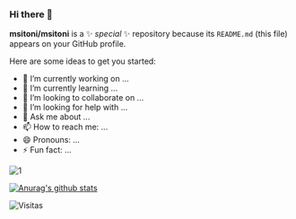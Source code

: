 ### Hi there 👋


**msitoni/msitoni** is a ✨ _special_ ✨ repository because its `README.md` (this file) appears on your GitHub profile.

Here are some ideas to get you started:

- 🔭 I’m currently working on ...
- 🌱 I’m currently learning ...
- 👯 I’m looking to collaborate on ...
- 🤔 I’m looking for help with ...
- 💬 Ask me about ...
- 📫 How to reach me: ...
- 😄 Pronouns: ...
- ⚡ Fun fact: ...

![1](https://github-readme-stats.vercel.app/api/top-langs/?username=msitoni&theme=blue-green)

[![Anurag's github stats](https://github-readme-stats.vercel.app/api?username=msitoni&theme=blue-green)](https://github.com/msitoni/github-readme-stats)

![Visitas](https://visitor-badge.glitch.me/badge?page_id=msitoni)
